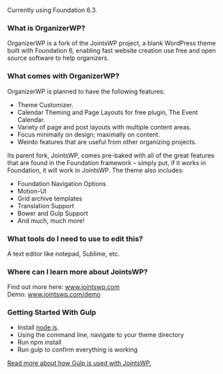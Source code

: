 Currently using Foundation 6.3.

### What is OrganizerWP?
OrganizerWP is a fork of the JointsWP project, a blank WordPress theme built with Foundation 6, enabling fast website creation use free and open source software to help organizers.

### What comes with OrganizerWP?
OrganizerWP is planned to have the following features:
- Theme Customizer.
- Calendar Theming and Page Layouts for free plugin, The Event Calendar.
- Variety of page and post layouts with multiple content areas.
- Focus minimally on design; maximally on content.
- Weirdo features that are useful from other organizing projects.

Its parent fork, JointsWP, comes pre-baked with all of the great features that are found in the Foundation framework – simply put, if it works in Foundation, it will work in JointsWP. The theme also includes:

- Foundation Navigation Options
- Motion-UI
- Grid archive templates
- Translation Support
- Bower and Gulp Support
- And much, much more!

### What tools do I need to use to edit this?
A text editor like notepad, Sublime, etc.

### Where can I learn more about JointsWP?
Find out more here: www.jointswp.com  
Demo: www.jointswp.com/demo

### Getting Started With Gulp
- Install [node.js](https://nodejs.org).
- Using the command line, navigate to your theme directory
- Run npm install
- Run gulp to confirm everything is working

[Read more about how Gulp is used with JointsWP.](http://jointswp.com/docs/gulp/)
